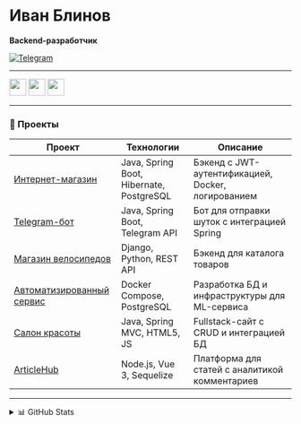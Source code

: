 # Иван Блинов 
**Backend-разработчик**  

[![Telegram](https://img.shields.io/badge/Telegram-@siamo1721-blue)](https://t.me/siamo1721)  


---

<div align="left">
  <img src="https://img.shields.io/badge/Java-ED8B00?logo=java&logoColor=white" height="30"/>
  <img src="https://img.shields.io/badge/Spring-6DB33F?logo=spring&logoColor=white" height="30"/>
  <img src="https://img.shields.io/badge/Vue.js-4FC08D?logo=vuedotjs&logoColor=white" height="30"/>
</div>

---

### 🚀 Проекты  

| Проект | Технологии | Описание |  
|--------|------------|----------|  
| [Интернет-магазин](https://github.com/siamo1721/shop_kurs) | Java, Spring Boot, Hibernate, PostgreSQL | Бэкенд с JWT-аутентификацией, Docker, логированием |  
| [Telegram-бот](https://github.com/siamo1721/telegram_bot_spring) | Java, Spring Boot, Telegram API | Бот для отправки шуток с интеграцией Spring |  
| [Магазин велосипедов](https://github.com/siamo1721/bike_catalog) | Django, Python, REST API | Бэкенд для каталога товаров |  
| [Автоматизированный сервис](https://github.com/Project-BIT-76) | Docker Compose, PostgreSQL | Разработка БД и инфраструктуры для ML-сервиса |  
| [Салон красоты](https://github.com/siamo1721/Kurs_salon) | Java, Spring MVC, HTML5, JS | Fullstack-сайт с CRUD и интеграцией БД |  
| [ArticleHub](https://github.com/siamo1721/ArticleHub) | Node.js, Vue 3, Sequelize | Платформа для статей с аналитикой комментариев |  

---

<details>
<summary>📊 GitHub Stats</summary>
  
![GitHub Stats](https://github-readme-stats.vercel.app/api?username=siamo1721&show_icons=true&theme=radical)  
![Top Langs](https://github-readme-stats.vercel.app/api/top-langs/?username=siamo1721&layout=compact)

</details>



